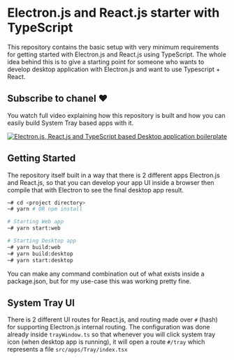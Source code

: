 # Electron.js and React.js starter with TypeScript

This repository contains the basic setup with very minimum requirements for getting started with Electron.js and React.js using TypeScript.
The whole idea behind this is to give a starting point for someone who wants to develop desktop application with Electron.js and want to use Typescript + React.

## Subscribe to chanel ❤️

You watch full video explaining how this repository is built and how you can easily build System Tray based apps with it.

[![Electron.js, React.js and TypeScript based Desktop application boilerplate](https://img.youtube.com/vi/kvSN8vAwx0k/0.jpg)](https://www.youtube.com/watch?v=kvSN8vAwx0k)

## Getting Started

The repository itself built in a way that there is 2 different apps Electron.js and React.js, so that you can develop your app UI inside a browser
then compile that with Electron to see the final desktop app result.

```bash
~# cd <project directory>
~# yarn # OR npm install

# Starting Web app
~# yarn start:web

# Starting Desktop app
~# yarn build:web
~# yarn build:desktop
~# yarn start:desktop
```

You can make any command combination out of what exists inside a package.json, but for my use-case this was working pretty fine.

## System Tray UI

There is 2 different UI routes for React.js, and routing made over `#` (hash) for supporting Electron.js internal routing.
The configuration was done already inside `trayWindow.ts` so that whenever you will click system tray icon (when desktop app is running),
it will open a route `#/tray` which represents a file `src/apps/Tray/index.tsx`

